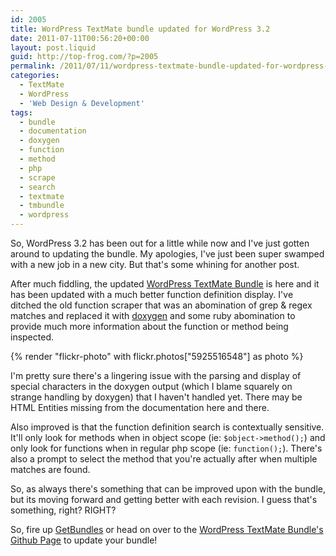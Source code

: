 ```yaml
---
id: 2005
title: WordPress TextMate bundle updated for WordPress 3.2
date: 2011-07-11T00:56:20+00:00
layout: post.liquid
guid: http://top-frog.com/?p=2005
permalink: /2011/07/11/wordpress-textmate-bundle-updated-for-wordpress-3-2/
categories:
  - TextMate
  - WordPress
  - 'Web Design & Development'
tags:
  - bundle
  - documentation
  - doxygen
  - function
  - method
  - php
  - scrape
  - search
  - textmate
  - tmbundle
  - wordpress
---
```

So, WordPress 3.2 has been out for a little while now and I've just gotten around to updating the bundle. My apologies, I've just been super swamped with a new job in a new city. But that's some whining for another post.

After much fiddling, the updated [WordPress TextMate Bundle](http://top-frog.com/projects/wordpress-textmate-bundle/) is here and it has been updated with a much better function definition display. I've ditched the old function scraper that was an abomination of grep & regex matches and replaced it with [doxygen](http://www.doxygen.nl/) and some ruby abomination to provide much more information about the function or method being inspected.

{% render "flickr-photo" with flickr.photos["5925516548"] as photo %}

I'm pretty sure there's a lingering issue with the parsing and display of special characters in the doxygen output (which I blame squarely on strange handling by doxygen) that I haven't handled yet. There may be HTML Entities missing from the documentation here and there.

Also improved is that the function definition search is contextually sensitive. It'll only look for methods when in object scope (ie: `$object->method();`) and only look for functions when in regular php scope (ie: `function();`). There's also a prompt to select the method that you're actually after when multiple matches are found.

So, as always there's something that can be improved upon with the bundle, but its moving forward and getting better with each revision. I guess that's something, right? RIGHT?

So, fire up [GetBundles](http://onethingwell.org/post/1344303536/getbundles) or head on over to the [WordPress TextMate Bundle's Github Page](https://github.com/Gipetto/wordpress.tmbundle) to update your bundle!
